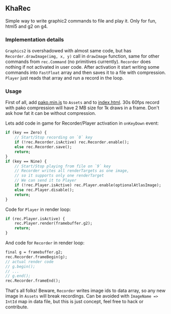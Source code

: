 ## KhaRec

Simple way to write graphic2 commands to file and play it.
Only for fun, html5 and g2 on g4.

### Implementation details

`Graphics2` is overshadowed with almost same code, but has `Recorder.drawImage(img, x, y)` call in `drawImage` function, same for other commands from `rec.Command` (no primitives currently). `Recorder` does nothing if not activated in user code. After activation it start writing some commands into `FastFloat` array and then saves it to a file with compression. `Player` just reads that array and run a record in the loop.

### Usage

First of all, add [pako.min.js](https://raw.githubusercontent.com/hamaluik/haxe-pako/master/libs/pako.min.js) to `Assets` and to [index.html](https://github.com/Kode/Kha/wiki/HTML5#custom-indexhtml-and-js-libraries). 30s 60fps record with pako compression will have 2 MB size for 1k draws in a frame. Don't ask how fat it can be without compression.

Lets add code in game for Recorder/Player activation in `onKeyDown` event:
```haxe
if (key == Zero) {
	// Start/Stop recording on `0` key
	if (!rec.Recorder.isActive) rec.Recorder.enable();
	else rec.Recorder.save();
	return;
}
if (key == Nine) {
	// Start/Stop playing from file on `9` key
	// Recorder writes all renderTargets as one image,
	// so it supports only one renderTarget
	// We can send it to Player
	if (!rec.Player.isActive) rec.Player.enable(optionalAtlasImage);
	else rec.Player.disable();
	return;
}
```
Code for `Player` in render loop:
```haxe
if (rec.Player.isActive) {
	rec.Player.render(framebuffer.g2);
	return;
}
```
And code for `Recorder` in render loop:
```haxe
final g = framebuffer.g2;
rec.Recorder.frameBegin(g);
// actual render code
// g.begin();
// ...
// g.end();
rec.Recorder.frameEnd();
```
That's all folks! Beware, `Recorder` writes image ids to data array, so any new image in `Assets` will break recordings. Can be avoided with `ImageName => IntId` map in data file, but this is just concept, feel free to hack or contribute.
